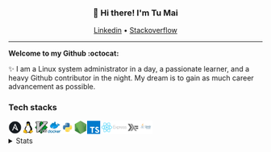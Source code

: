 <h3 align="center">👋 Hi there! I'm Tu Mai</h3>
<p align="center">
  <a href="https://www.linkedin.com/in/tu-mai-1bb32715b">Linkedin</a> •
  <a href="https://stackoverflow.com/users/9170581/anh-t%c3%ba-mai">Stackoverflow</a>
</p>

---

**Welcome to my Github :octocat:**

✨ I am a Linux system administrator in a day, a passionate learner, and a heavy Github contributor in the night. My dream is to gain as much career advancement as possible.

### Tech stacks

<img align="left" alt="Ansible" width="26px" src="https://raw.githubusercontent.com/github/explore/80688e429a7d4ef2fca1e82350fe8e3517d3494d/topics/ansible/ansible.png" />
<img align="left" alt="Linux" width="26px" src="https://raw.githubusercontent.com/github/explore/80688e429a7d4ef2fca1e82350fe8e3517d3494d/topics/linux/linux.png" />
<img align="left" alt="Vim" width="26px" src="https://raw.githubusercontent.com/github/explore/80688e429a7d4ef2fca1e82350fe8e3517d3494d/topics/vim/vim.png" />
<img align="left" alt="Docker" width="26px" src="https://raw.githubusercontent.com/github/explore/80688e429a7d4ef2fca1e82350fe8e3517d3494d/topics/docker/docker.png" />
<img align="left" alt="Python" width="26px" src="https://raw.githubusercontent.com/github/explore/80688e429a7d4ef2fca1e82350fe8e3517d3494d/topics/python/python.png" />
<img align="left" alt="node.js" width="26px" src="https://raw.githubusercontent.com/github/explore/80688e429a7d4ef2fca1e82350fe8e3517d3494d/topics/nodejs/nodejs.png" />
<img align="left" alt="Typescript" width="26px" src="https://raw.githubusercontent.com/github/explore/80688e429a7d4ef2fca1e82350fe8e3517d3494d/topics/typescript/typescript.png" />
<img align="left" alt="react" width="26px" src="https://raw.githubusercontent.com/github/explore/80688e429a7d4ef2fca1e82350fe8e3517d3494d/topics/react/react.png" />
<img align="left" alt="ExpressJs" width="26px" src="https://raw.githubusercontent.com/github/explore/80688e429a7d4ef2fca1e82350fe8e3517d3494d/topics/express/express.png" />

<img align="left" alt="Haskell" width="26px" src="https://raw.githubusercontent.com/github/explore/80688e429a7d4ef2fca1e82350fe8e3517d3494d/topics/haskell/haskell.png" />
<img align="left" alt="Java" width="26px" src="https://raw.githubusercontent.com/github/explore/80688e429a7d4ef2fca1e82350fe8e3517d3494d/topics/java/java.png" />


&nbsp;
&nbsp;
&nbsp;

<details>
    <summary>Stats</summary>
    <p align="center">
        <img
            src="https://github-readme-stats.vercel.app/api?username=anhtumai&show_icons=true&bg_color=0d1117&text_color=FFF&border_color=444"
            height="165"
            alt="accountstats"
        />
        <img
            src="https://github-readme-stats.vercel.app/api/top-langs/?username=anhtumai&layout=compact&bg_color=0d1117&text_color=FFF&border_color=444" height="165"
            alt="toplanguages"
        />
    </p>
</details>